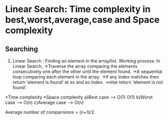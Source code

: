 # Linear Search: Time complexity in best,worst,average,case and Space complexity
## Searching 
1) Linear Search :
          Finding an element in the array/list.
   Working process:
          In Linear Search,
             ->Traverse the array comparing the elements consecutively one after the other until the element found.
             ->A sequential loop comparing each element in the array.
             ->If any index matches then return 'element is found' at so and so index.
             ->else return 'element is not found'. 

*Time complexity             *Space complexity
a)Best case --> O(1)          O(1)
b)Worst case --> O(n)
c)Average case --> O(n)

Average number of comparisions = (n+1)/2
